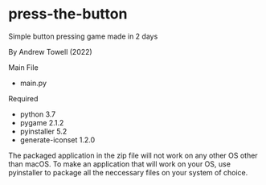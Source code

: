 # press-the-button

Simple button pressing game made in 2 days

By Andrew Towell (2022)

Main File
  - main.py
  
Required
  - python 3.7
  - pygame 2.1.2
  - pyinstaller 5.2
  - generate-iconset 1.2.0
  
The packaged application in the zip file will not work on any other OS other than macOS. To make an application that will work on your OS, use pyinstaller to package all the neccessary files on your system of choice.
